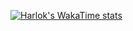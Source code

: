 [![Harlok's WakaTime stats](https://github-readme-stats.vercel.app/api/wakatime?username=Khanlar)](https://github.com/anuraghazra/github-readme-stats)

